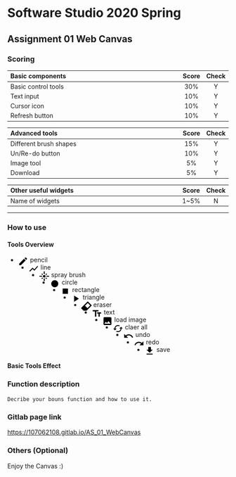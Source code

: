 # Software Studio 2020 Spring
## Assignment 01 Web Canvas


### Scoring

| **Basic components**                             | **Score** | **Check** |
| :----------------------------------------------- | :-------: | :-------: |
| Basic control tools                              | 30%       | Y         |
| Text input                                       | 10%       | Y         |
| Cursor icon                                      | 10%       | Y         |
| Refresh button                                   | 10%       | Y         |

| **Advanced tools**                               | **Score** | **Check** |
| :----------------------------------------------- | :-------: | :-------: |
| Different brush shapes                           | 15%       | Y         |
| Un/Re-do button                                  | 10%       | Y         |
| Image tool                                       | 5%        | Y         |
| Download                                         | 5%        | Y         |

| **Other useful widgets**                         | **Score** | **Check** |
| :----------------------------------------------- | :-------: | :-------: |
| Name of widgets                                  | 1~5%     | N         |


---

### How to use 
#### Tools Overview
<link rel="stylesheet" href="https://fonts.googleapis.com/icon?family=Material+Icons"> 

- <img src='./markdown_img/pen.png'   style="float:left">&nbsp;pencil
- <img src='./markdown_img/line.png'  style="float:left">&nbsp;line
- <img src='./markdown_img/spray.png' style="float:left">&nbsp;spray brush
- <img src='./markdown_img/cir.png'   style="float:left">&nbsp;circle
- <img src='./markdown_img/rect.png'  style="float:left">&nbsp;rectangle
- <img src='./markdown_img/tri.png'   style="float:left">&nbsp;triangle
- <img src='./img/rubber_mouse.png'   style="float:left">&nbsp;eraser</li>
- <img src='./markdown_img/text2.png' style="float:left">&nbsp;text
- <img src='./markdown_img/img.png'   style="float:left">&nbsp;load image
- <img src='./markdown_img/refresh.png' style="float:left">&nbsp;claer all
- <img src='./markdown_img/undo.png'  style="float:left">&nbsp;undo
- <img src='./markdown_img/redo.png'  style="float:left">&nbsp;redo
- <img src='./markdown_img/save2.png'  style="float:left">&nbsp;save


#### Basic Tools Effect
    

### Function description

    Decribe your bouns function and how to use it.

### Gitlab page link

https://107062108.gitlab.io/AS_01_WebCanvas

### Others (Optional)

Enjoy the Canvas :)

<style>
table th{
    width: 100%;
}
</style>